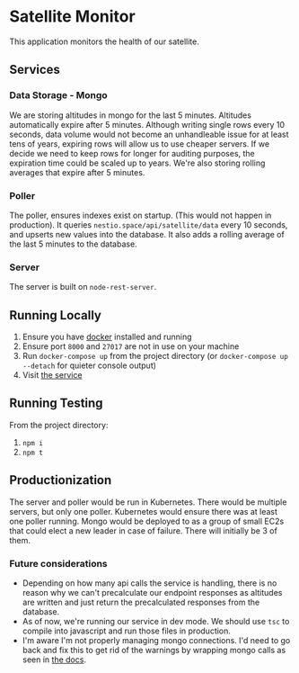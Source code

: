 # Satellite Monitor
This application monitors the health of our satellite.

## Services

### Data Storage - Mongo
We are storing altitudes in mongo for the last 5 minutes.  Altitudes automatically expire after 5 minutes.
Although writing single rows every 10 seconds, data volume would not become an unhandleable issue for at least tens of years, expiring rows will allow us to use cheaper servers.  If we decide we need to keep rows for longer for auditing purposes, the expiration time could be scaled up to years.  We're also storing rolling averages that expire after 5 minutes.

### Poller
The poller, ensures indexes exist on startup.  (This would not happen in production).  It queries `nestio.space/api/satellite/data` every 10 seconds, and upserts new values into the database.  It also adds a rolling average of the last 5 minutes to the database.

### Server
The server is built on `node-rest-server`.

## Running Locally
1. Ensure you have [docker](https://www.docker.com/) installed and running
2. Ensure port `8000` and `27017` are not in use on your machine
3. Run `docker-compose up` from the project directory (or `docker-compose up --detach` for quieter console output)
4. Visit [the service](http://localhost:8000/stats)

## Running Testing
From the project directory:
1. `npm i`
2. `npm t`


## Productionization
The server and poller would be run in Kubernetes.  There would be multiple servers, but only one poller.  Kubernetes would ensure there was at least one poller running.  Mongo would be deployed to as a group of small EC2s that could elect a new leader in case of failure.  There will initially be 3 of them.

### Future considerations
- Depending on how many api calls the service is handling, there is no reason why we can't precalculate our endpoint responses as altitudes are written and just return the precalculated responses from the database.
- As of now, we're running our service in dev mode.  We should use `tsc` to compile into javascript and run those files in production.
- I'm aware I'm not properly managing mongo connections.  I'd need to go back and fix this to get rid of the warnings by wrapping mongo calls as seen in [the docs](https://docs.mongodb.com/drivers/node/fundamentals/connection/).
